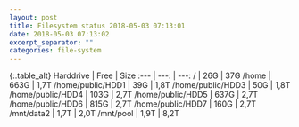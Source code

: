 ```yaml
---
layout: post
title: Filesystem status 2018-05-03 07:13:01
date: 2018-05-03 07:13:02
excerpt_separator: ""
categories: file-system
---
```

{:.table_alt}
Harddrive | Free | Size
:--- | ---: | ---:
/ | 26G | 37G
/home | 663G | 1,7T
/home/public/HDD1 | 39G | 1,8T
/home/public/HDD3 | 50G | 1,8T
/home/public/HDD4 | 103G | 2,7T
/home/public/HDD5 | 637G | 2,7T
/home/public/HDD6 | 815G | 2,7T
/home/public/HDD7 | 160G | 2,7T
/mnt/data2 | 1,7T | 2,0T
/mnt/pool | 1,9T | 8,2T
